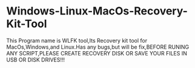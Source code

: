 # Windows-Linux-MacOs-Recovery-Kit-Tool
This Program name is WLFK tool,Its Recovery kit tool for MacOs,Windows,and Linux.Has any bugs,but will be fix,BEFORE RUNING ANY SCRIPT,PLEASE CREATE RECOVERY DISK OR SAVE YOUR FILES IN USB OR DISK DRIVES!!!
